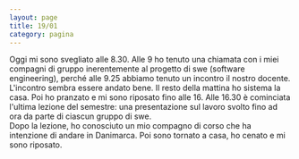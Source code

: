 ```yaml
--- 
layout: page
title: 19/01
category: pagina
---
```


Oggi mi sono svegliato alle 8.30. Alle 9 ho tenuto una chiamata con i miei
compagni di gruppo inerentemente al progetto di swe (software engineering),
perché alle 9.25 abbiamo tenuto un incontro il nostro docente.  
L'incontro sembra essere andato bene. Il resto della mattina ho sistema la casa.
Poi ho pranzato e mi sono riposato fino alle 16. Alle 16.30 è cominciata
l'ultima lezione del semestre: una presentazione sul lavoro svolto fino ad ora
da parte di ciascun gruppo di swe.  
Dopo la lezione, ho conosciuto un mio compagno di corso che ha intenzione di
andare in Danimarca. Poi sono tornato a casa, ho cenato e mi sono riposato.
